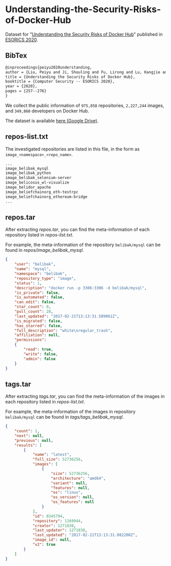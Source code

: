 # Understanding-the-Security-Risks-of-Docker-Hub

Dataset for "[Understanding the Security Risks of Docker Hub](https://link.springer.com/chapter/10.1007%2F978-3-030-58951-6_13)" published in [ESORICS 2020](https://www.surrey.ac.uk/esorics-2020).

## BibTex

```txt
@inproceedings{peiyu2020understanding,
author = {Liu, Peiyu and Ji, Shouling and Fu, Lirong and Lu, Kangjie and Zhang, Xuhong and Lee, Wei-Han and Lu, Tao and Chen, Wenzhi and Beyah, Raheem},
title = {Understanding the Security Risks of Docker Hub},
booktitle = {Computer Security -- ESORICS 2020},
year = {2020},
pages = {257--276}
}
```

We collect the public information of `975,858` repositories, `2,227,244` images, and `349,860` developers on Docker Hub.

The dataset is available [here (Google Drive)](https://drive.google.com/drive/folders/1sOG19JM0X5k0s-AJsYvnppT3klc0YpWt?usp=sharing).

## repos-list.txt

The investigated repositories are listed in this file, in the form as `image_<namespace>_<repo_name>`.

```txt
...
image_belibak_mysql
image_belibak_python
image_belibak_selenium-server
image_belicosus_wl-visualize
image_belidor_apache
image_beliefchainorg_eth-testrpc
image_beliefchainorg_ethereum-bridge
...
```

## repos.tar

After extracting *repos.tar*, you can find the meta-information of each repository listed in *repos-list.txt*.

For example, the meta-information of the repository `belibak/mysql` can be found in *repos/image_belibak_mysql*.

```json
{
    "user": "belibak",
    "name": "mysql",
    "namespace": "belibak",
    "repository_type": "image",
    "status": 1,
    "description": "docker run -p 3306:3306 -d belibak/mysql",
    "is_private": false,
    "is_automated": false,
    "can_edit": false,
    "star_count": 0,
    "pull_count": 28,
    "last_updated": "2017-02-21T13:13:31.589061Z",
    "is_migrated": false,
    "has_starred": false,
    "full_description": "white\nregular_trash",
    "affiliation": null,
    "permissions":
    {
        "read": true,
        "write": false,
        "admin": false
    }
}
```

## tags.tar

After extracting *tags.tar*, you can find the meta-information of the images in each repository listed in *repos-list.txt*.

For example, the meta-information of the images in repository `belibak/mysql` can be found in *tags/tags_belibak_mysql*.

```json
{
    "count": 1,
    "next": null,
    "previous": null,
    "results": [
        {
            "name": "latest",
            "full_size": 52736256,
            "images": [
                {
                    "size": 52736256,
                    "architecture": "amd64",
                    "variant": null,
                    "features": null,
                    "os": "linux",
                    "os_version": null,
                    "os_features": null
                }
            ],
            "id": 8345794,
            "repository": 1269944,
            "creator": 1271838,
            "last_updater": 1271838,
            "last_updated": "2017-02-21T13:13:31.082200Z",
            "image_id": null,
            "v2": true
        }
    ]
}
```
